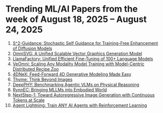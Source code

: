 # Trending ML/AI Papers from the week of August 18, 2025 – August 24, 2025

1. [S^2-Guidance: Stochastic Self Guidance for Training-Free Enhancement of
  Diffusion Models](https://huggingface.co/papers/2508.12880)
2. [OmniSVG: A Unified Scalable Vector Graphics Generation Model](https://huggingface.co/papers/2504.06263)
3. [LlamaFactory: Unified Efficient Fine-Tuning of 100+ Language Models](https://huggingface.co/papers/2403.13372)
4. [VeOmni: Scaling Any Modality Model Training with Model-Centric
  Distributed Recipe Zoo](https://huggingface.co/papers/2508.02317)
5. [4DNeX: Feed-Forward 4D Generative Modeling Made Easy](https://huggingface.co/papers/2508.13154)
6. [Thyme: Think Beyond Images](https://huggingface.co/papers/2508.11630)
7. [DeepPHY: Benchmarking Agentic VLMs on Physical Reasoning](https://huggingface.co/papers/2508.05405)
8. [RynnEC: Bringing MLLMs into Embodied World](https://huggingface.co/papers/2508.14160)
9. [NextStep-1: Toward Autoregressive Image Generation with Continuous
  Tokens at Scale](https://huggingface.co/papers/2508.10711)
10. [Agent Lightning: Train ANY AI Agents with Reinforcement Learning](https://huggingface.co/papers/2508.03680)
